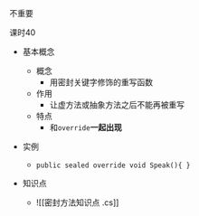 
不重要

课时40

- 基本概念
	- 概念
		- 用密封关键字修饰的重写函数
	- 作用
		- 让虚方法或抽象方法之后不能再被重写
	- 特点
		- 和`override`**一起出现**
- 实例
	- `public sealed override void Speak(){ }`

- 知识点
	-  ![[密封方法知识点 .cs]]


